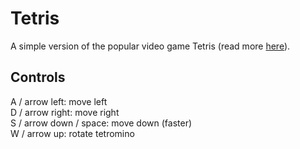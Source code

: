 # Tetris
A simple version of the popular video game Tetris (read more [here](https://en.wikipedia.org/wiki/Tetris)).

## Controls
A / arrow left: move left<br>
D / arrow right: move right<br>
S / arrow down / space: move down (faster)<br>
W / arrow up: rotate tetromino<br>
